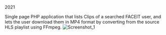 2021

Single page PHP application that lists Clips of a searched FACEIT user, and lets the user download them in MP4 format by converting from the source HLS playlist using FFmpeg.
![Screenshot_1](https://github.com/user-attachments/assets/f7e38e11-f9be-44d5-9243-2fff98f2e754)